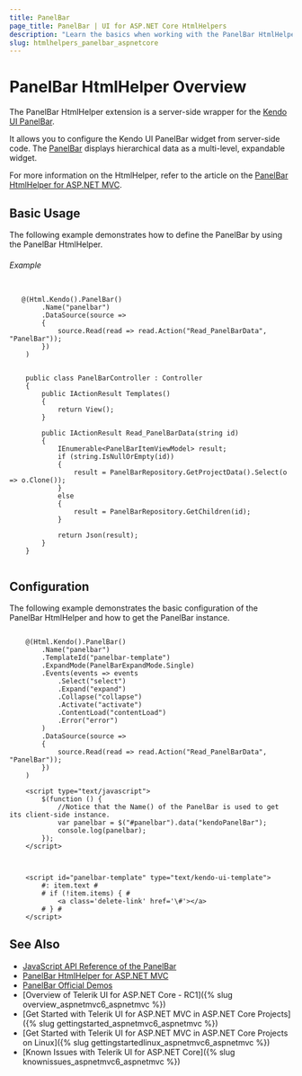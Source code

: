 ```yaml
---
title: PanelBar
page_title: PanelBar | UI for ASP.NET Core HtmlHelpers
description: "Learn the basics when working with the PanelBar HtmlHelper for ASP.NET Core (MVC 6 or ASP.NET Core MVC)."
slug: htmlhelpers_panelbar_aspnetcore
---
```


# PanelBar HtmlHelper Overview

The PanelBar HtmlHelper extension is a server-side wrapper for the [Kendo UI PanelBar](http://demos.telerik.com/kendo-ui/panelbar/index).

It allows you to configure the Kendo UI PanelBar widget from server-side code. The [PanelBar](http://docs.telerik.com/kendo-ui/controls/navigation/panelbar/overview) displays hierarchical data as a multi-level, expandable widget.

For more information on the HtmlHelper, refer to the article on the [PanelBar HtmlHelper for ASP.NET MVC](http://docs.telerik.com/aspnet-mvc/helpers/panelbar/overview).

## Basic Usage

The following example demonstrates how to define the PanelBar by using the PanelBar HtmlHelper.

###### Example

```tab-Razor
  
   @(Html.Kendo().PanelBar()
        .Name("panelbar")
        .DataSource(source =>
        {
            source.Read(read => read.Action("Read_PanelBarData", "PanelBar"));
        })
    )

```

```tab-Controller

    public class PanelBarController : Controller
    {
        public IActionResult Templates()
        {
            return View();
        }

        public IActionResult Read_PanelBarData(string id)
        {
            IEnumerable<PanelBarItemViewModel> result;
            if (string.IsNullOrEmpty(id))
            {
                result = PanelBarRepository.GetProjectData().Select(o => o.Clone());
            }
            else
            {
                result = PanelBarRepository.GetChildren(id);
            }

            return Json(result);
        }
    }
    
```

## Configuration

The following example demonstrates the basic configuration of the PanelBar HtmlHelper and how to get the PanelBar instance.

```tab-Razor

    @(Html.Kendo().PanelBar()
        .Name("panelbar")    
        .TemplateId("panelbar-template")
        .ExpandMode(PanelBarExpandMode.Single)
        .Events(events => events
            .Select("select")
            .Expand("expand")
            .Collapse("collapse")
            .Activate("activate")
            .ContentLoad("contentLoad")
            .Error("error")
        )
        .DataSource(source =>
        {
            source.Read(read => read.Action("Read_PanelBarData", "PanelBar"));
        })
    )

    <script type="text/javascript">
        $(function () {
            //Notice that the Name() of the PanelBar is used to get its client-side instance.
            var panelbar = $("#panelbar").data("kendoPanelBar");
            console.log(panelbar);
        });
    </script>
    
```

```tab-Template

    <script id="panelbar-template" type="text/kendo-ui-template">
        #: item.text #
        # if (!item.items) { #
            <a class='delete-link' href='\#'></a>
        # } #
    </script>

```

## See Also

* [JavaScript API Reference of the PanelBar](http://docs.telerik.com/kendo-ui/api/javascript/ui/panelbar)
* [PanelBar HtmlHelper for ASP.NET MVC](http://docs.telerik.com/aspnet-mvc/helpers/panelbar/overview)
* [PanelBar Official Demos](http://demos.telerik.com/aspnet-core/panelbar/index)
* [Overview of Telerik UI for ASP.NET Core - RC1]({% slug overview_aspnetmvc6_aspnetmvc %})
* [Get Started with Telerik UI for ASP.NET MVC in ASP.NET Core Projects]({% slug gettingstarted_aspnetmvc6_aspnetmvc %})
* [Get Started with Telerik UI for ASP.NET MVC in ASP.NET Core Projects on Linux]({% slug gettingstartedlinux_aspnetmvc6_aspnetmvc %})
* [Known Issues with Telerik UI for ASP.NET Core]({% slug knownissues_aspnetmvc6_aspnetmvc %})